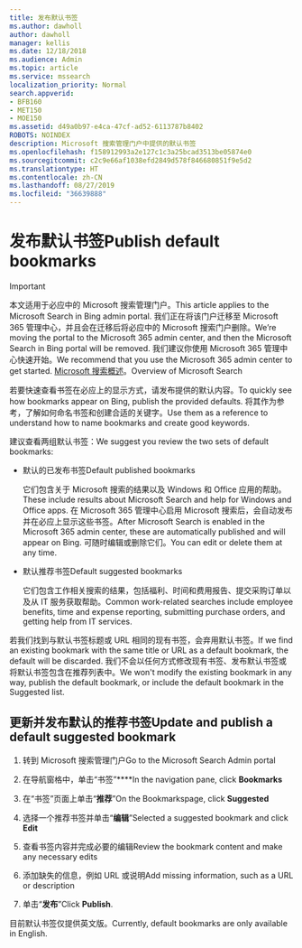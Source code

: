 ```yaml
---
title: 发布默认书签
ms.author: dawholl
author: dawholl
manager: kellis
ms.date: 12/18/2018
ms.audience: Admin
ms.topic: article
ms.service: mssearch
localization_priority: Normal
search.appverid:
- BFB160
- MET150
- MOE150
ms.assetid: d49a0b97-e4ca-47cf-ad52-6113787b8402
ROBOTS: NOINDEX
description: Microsoft 搜索管理门户中提供的默认书签
ms.openlocfilehash: f158912993a2e127c1c3a25bcad3513be05874e0
ms.sourcegitcommit: c2c9e66af1038efd2849d578f846680851f9e5d2
ms.translationtype: HT
ms.contentlocale: zh-CN
ms.lasthandoff: 08/27/2019
ms.locfileid: "36639888"
---
```

# <a name="publish-default-bookmarks"></a><span data-ttu-id="df215-103">发布默认书签</span><span class="sxs-lookup"><span data-stu-id="df215-103">Publish default bookmarks</span></span>

> [!IMPORTANT]
> <span data-ttu-id="df215-104">本文适用于必应中的 Microsoft 搜索管理门户。</span><span class="sxs-lookup"><span data-stu-id="df215-104">This article applies to the Microsoft Search in Bing admin portal.</span></span> <span data-ttu-id="df215-105">我们正在将该门户迁移至 Microsoft 365 管理中心，并且会在迁移后将必应中的 Microsoft 搜索门户删除。</span><span class="sxs-lookup"><span data-stu-id="df215-105">We’re moving the portal to the Microsoft 365 admin center, and then the Microsoft Search in Bing portal will be removed.</span></span> <span data-ttu-id="df215-106">我们建议你使用 Microsoft 365 管理中心快速开始。</span><span class="sxs-lookup"><span data-stu-id="df215-106">We recommend that you use the Microsoft 365 admin center to get started.</span></span> <span data-ttu-id="df215-107">[Microsoft 搜索概述](overview-microsoft-search.md)。</span><span class="sxs-lookup"><span data-stu-id="df215-107">Overview of Microsoft Search</span></span>

<span data-ttu-id="df215-108">若要快速查看书签在必应上的显示方式，请发布提供的默认内容。</span><span class="sxs-lookup"><span data-stu-id="df215-108">To quickly see how bookmarks appear on Bing, publish the provided defaults.</span></span> <span data-ttu-id="df215-109">将其作为参考，了解如何命名书签和创建合适的关键字。</span><span class="sxs-lookup"><span data-stu-id="df215-109">Use them as a reference to understand how to name bookmarks and create good keywords.</span></span>
  
<span data-ttu-id="df215-110">建议查看两组默认书签：</span><span class="sxs-lookup"><span data-stu-id="df215-110">We suggest you review the two sets of default bookmarks:</span></span>
  
- <span data-ttu-id="df215-111">默认的已发布书签</span><span class="sxs-lookup"><span data-stu-id="df215-111">Default published bookmarks</span></span>
    
    <span data-ttu-id="df215-112">它们包含关于 Microsoft 搜索的结果以及 Windows 和 Office 应用的帮助。</span><span class="sxs-lookup"><span data-stu-id="df215-112">These include results about Microsoft Search and help for Windows and Office apps.</span></span> <span data-ttu-id="df215-113">在 Microsoft 365 管理中心启用 Microsoft 搜索后，会自动发布并在必应上显示这些书签。</span><span class="sxs-lookup"><span data-stu-id="df215-113">After Microsoft Search is enabled in the Microsoft 365 admin center, these are automatically published and will appear on Bing.</span></span> <span data-ttu-id="df215-114">可随时编辑或删除它们。</span><span class="sxs-lookup"><span data-stu-id="df215-114">You can edit or delete them at any time.</span></span>
    
- <span data-ttu-id="df215-115">默认推荐书签</span><span class="sxs-lookup"><span data-stu-id="df215-115">Default suggested bookmarks</span></span>
    
    <span data-ttu-id="df215-116">它们包含工作相关搜索的结果，包括福利、时间和费用报告、提交采购订单以及从 IT 服务获取帮助。</span><span class="sxs-lookup"><span data-stu-id="df215-116">Common work-related searches include employee benefits, time and expense reporting, submitting purchase orders, and getting help from IT services.</span></span>
    
<span data-ttu-id="df215-117">若我们找到与默认书签标题或 URL 相同的现有书签，会弃用默认书签。</span><span class="sxs-lookup"><span data-stu-id="df215-117">If we find an existing bookmark with the same title or URL as a default bookmark, the default will be discarded.</span></span> <span data-ttu-id="df215-118">我们不会以任何方式修改现有书签、发布默认书签或将默认书签包含在推荐列表中。</span><span class="sxs-lookup"><span data-stu-id="df215-118">We won't modify the existing bookmark in any way, publish the default bookmark, or include the default bookmark in the Suggested list.</span></span>
  
## <a name="update-and-publish-a-default-suggested-bookmark"></a><span data-ttu-id="df215-119">更新并发布默认的推荐书签</span><span class="sxs-lookup"><span data-stu-id="df215-119">Update and publish a default suggested bookmark</span></span>

1. <span data-ttu-id="df215-120">转到 Microsoft 搜索管理门户</span><span class="sxs-lookup"><span data-stu-id="df215-120">Go to the Microsoft Search Admin portal</span></span>
    
2. <span data-ttu-id="df215-121">在导航窗格中，单击“书签”\*\*\*\*</span><span class="sxs-lookup"><span data-stu-id="df215-121">In the navigation pane, click **Bookmarks**</span></span>
    
3. <span data-ttu-id="df215-122">在“书签”页面上单击“**推荐**”</span><span class="sxs-lookup"><span data-stu-id="df215-122">On the Bookmarkspage, click **Suggested**</span></span>
    
4. <span data-ttu-id="df215-123">选择一个推荐书签并单击“**编辑**”</span><span class="sxs-lookup"><span data-stu-id="df215-123">Selected a suggested bookmark and click **Edit**</span></span>
    
5. <span data-ttu-id="df215-124">查看书签内容并完成必要的编辑</span><span class="sxs-lookup"><span data-stu-id="df215-124">Review the bookmark content and make any necessary edits</span></span>
    
6. <span data-ttu-id="df215-125">添加缺失的信息，例如 URL 或说明</span><span class="sxs-lookup"><span data-stu-id="df215-125">Add missing information, such as a URL or description</span></span>
    
7. <span data-ttu-id="df215-126">单击“**发布**”</span><span class="sxs-lookup"><span data-stu-id="df215-126">Click **Publish**.</span></span>
    
<span data-ttu-id="df215-127">目前默认书签仅提供英文版。</span><span class="sxs-lookup"><span data-stu-id="df215-127">Currently, default bookmarks are only available in English.</span></span> 

  

